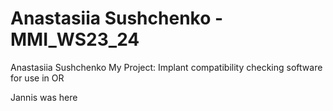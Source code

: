 # Anastasiia Sushchenko - MMI_WS23_24

Anastasiia Sushchenko
My Project: Implant compatibility checking software for use in OR

Jannis was here